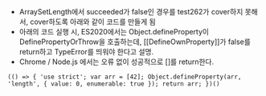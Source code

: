 - ArraySetLength에서 succeeded가 false인 경우를 test262가 cover하지 못해서,
  cover하도록 아래와 같이 코드를 만들게 됨
- 아래의 코드 실행 시, ES2020에서는 Object.defineProperty이 DefinePropertyOrThrow을
  호출하는데, [[DefineOwnProperty]]가 false를 return하고 TypeError를 띄워야 한다고 설명.
- Chrome / Node.js 에서는 오류 없이 성공적으로 []를 return한다.
```
(() => { 'use strict'; var arr = [42]; Object.defineProperty(arr, 'length', { value: 0, enumerable: true }); return arr; })()
```
